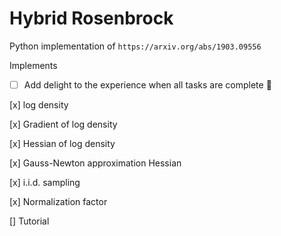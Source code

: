 # Hybrid Rosenbrock

Python implementation of ```https://arxiv.org/abs/1903.09556```

Implements
- [ ] Add delight to the experience when all tasks are complete :tada:

[x] log density

[x] Gradient of log density

[x] Hessian of log density

[x] Gauss-Newton approximation Hessian

[x] i.i.d. sampling

[x] Normalization factor

[] Tutorial


